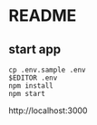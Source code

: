 # README

## start app

```
cp .env.sample .env
$EDITOR .env
npm install
npm start
```

http://localhost:3000
